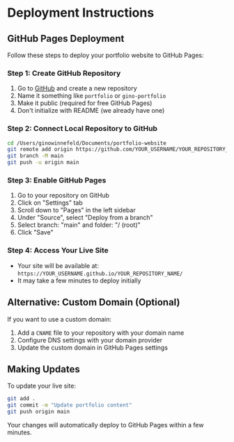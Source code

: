 # Deployment Instructions

## GitHub Pages Deployment

Follow these steps to deploy your portfolio website to GitHub Pages:

### Step 1: Create GitHub Repository
1. Go to [GitHub](https://github.com) and create a new repository
2. Name it something like `portfolio` or `gino-portfolio`
3. Make it public (required for free GitHub Pages)
4. Don't initialize with README (we already have one)

### Step 2: Connect Local Repository to GitHub
```bash
cd /Users/ginowinnefeld/Documents/portfolio-website
git remote add origin https://github.com/YOUR_USERNAME/YOUR_REPOSITORY_NAME.git
git branch -M main
git push -u origin main
```

### Step 3: Enable GitHub Pages
1. Go to your repository on GitHub
2. Click on "Settings" tab
3. Scroll down to "Pages" in the left sidebar
4. Under "Source", select "Deploy from a branch"
5. Select branch: "main" and folder: "/ (root)"
6. Click "Save"

### Step 4: Access Your Live Site
- Your site will be available at: `https://YOUR_USERNAME.github.io/YOUR_REPOSITORY_NAME/`
- It may take a few minutes to deploy initially

## Alternative: Custom Domain (Optional)
If you want to use a custom domain:
1. Add a `CNAME` file to your repository with your domain name
2. Configure DNS settings with your domain provider
3. Update the custom domain in GitHub Pages settings

## Making Updates
To update your live site:
```bash
git add .
git commit -m "Update portfolio content"
git push origin main
```

Your changes will automatically deploy to GitHub Pages within a few minutes.